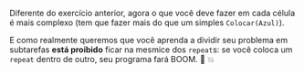 Diferente do exercício anterior, agora o que você deve fazer em cada célula é mais complexo (tem que fazer mais do que um simples `Colocar(Azul)`).

E como realmente queremos que você aprenda a dividir seu problema em subtarefas **está proibido** ficar na mesmice dos  `repeat`s: se você coloca um `repeat` dentro de outro, seu programa fará BOOM. :cop: :boom: